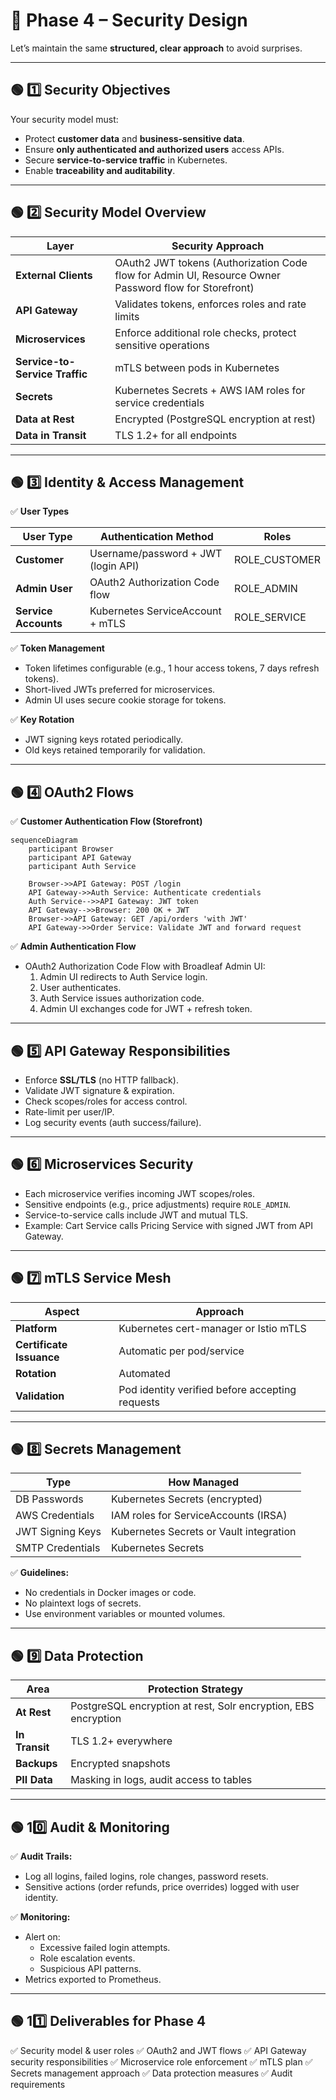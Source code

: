 # 📘 Phase 4 – Security Design

Let’s maintain the same **structured, clear approach** to avoid surprises.

------

## 🟢 1️⃣ Security Objectives

Your security model must:

- Protect **customer data** and **business-sensitive data**.
- Ensure **only authenticated and authorized users** access APIs.
- Secure **service-to-service traffic** in Kubernetes.
- Enable **traceability and auditability**.

------

## 🟢 2️⃣ Security Model Overview

| Layer                          | Security Approach                                            |
| ------------------------------ | ------------------------------------------------------------ |
| **External Clients**           | OAuth2 JWT tokens (Authorization Code flow for Admin UI, Resource Owner Password flow for Storefront) |
| **API Gateway**                | Validates tokens, enforces roles and rate limits             |
| **Microservices**              | Enforce additional role checks, protect sensitive operations |
| **Service-to-Service Traffic** | mTLS between pods in Kubernetes                              |
| **Secrets**                    | Kubernetes Secrets + AWS IAM roles for service credentials   |
| **Data at Rest**               | Encrypted (PostgreSQL encryption at rest)                    |
| **Data in Transit**            | TLS 1.2+ for all endpoints                                   |



------

## 🟢 3️⃣ Identity & Access Management

✅ **User Types**

| User Type            | Authentication Method               | Roles         |
| -------------------- | ----------------------------------- | ------------- |
| **Customer**         | Username/password + JWT (login API) | ROLE_CUSTOMER |
| **Admin User**       | OAuth2 Authorization Code flow      | ROLE_ADMIN    |
| **Service Accounts** | Kubernetes ServiceAccount + mTLS    | ROLE_SERVICE  |



✅ **Token Management**

- Token lifetimes configurable (e.g., 1 hour access tokens, 7 days refresh tokens).
- Short-lived JWTs preferred for microservices.
- Admin UI uses secure cookie storage for tokens.

✅ **Key Rotation**

- JWT signing keys rotated periodically.
- Old keys retained temporarily for validation.

------

## 🟢 4️⃣ OAuth2 Flows

✅ **Customer Authentication Flow (Storefront)**

```mermaid
sequenceDiagram
    participant Browser
    participant API Gateway
    participant Auth Service

    Browser->>API Gateway: POST /login
    API Gateway->>Auth Service: Authenticate credentials
    Auth Service-->>API Gateway: JWT token
    API Gateway-->>Browser: 200 OK + JWT
    Browser->>API Gateway: GET /api/orders 'with JWT'
    API Gateway->>Order Service: Validate JWT and forward request
```

✅ **Admin Authentication Flow**

- OAuth2 Authorization Code Flow with Broadleaf Admin UI:
  1. Admin UI redirects to Auth Service login.
  2. User authenticates.
  3. Auth Service issues authorization code.
  4. Admin UI exchanges code for JWT + refresh token.

------

## 🟢 5️⃣ API Gateway Responsibilities

- Enforce **SSL/TLS** (no HTTP fallback).
- Validate JWT signature & expiration.
- Check scopes/roles for access control.
- Rate-limit per user/IP.
- Log security events (auth success/failure).

------

## 🟢 6️⃣ Microservices Security

- Each microservice verifies incoming JWT scopes/roles.
- Sensitive endpoints (e.g., price adjustments) require `ROLE_ADMIN`.
- Service-to-service calls include JWT and mutual TLS.
- Example: Cart Service calls Pricing Service with signed JWT from API Gateway.

------

## 🟢 7️⃣ mTLS Service Mesh

| Aspect                   | Approach                                        |
| ------------------------ | ----------------------------------------------- |
| **Platform**             | Kubernetes cert-manager or Istio mTLS           |
| **Certificate Issuance** | Automatic per pod/service                       |
| **Rotation**             | Automated                                       |
| **Validation**           | Pod identity verified before accepting requests |



------

## 🟢 8️⃣ Secrets Management

| Type             | How Managed                             |
| ---------------- | --------------------------------------- |
| DB Passwords     | Kubernetes Secrets (encrypted)          |
| AWS Credentials  | IAM roles for ServiceAccounts (IRSA)    |
| JWT Signing Keys | Kubernetes Secrets or Vault integration |
| SMTP Credentials | Kubernetes Secrets                      |



✅ **Guidelines:**

- No credentials in Docker images or code.
- No plaintext logs of secrets.
- Use environment variables or mounted volumes.

------

## 🟢 9️⃣ Data Protection

| Area           | Protection Strategy                                          |
| -------------- | ------------------------------------------------------------ |
| **At Rest**    | PostgreSQL encryption at rest, Solr encryption, EBS encryption |
| **In Transit** | TLS 1.2+ everywhere                                          |
| **Backups**    | Encrypted snapshots                                          |
| **PII Data**   | Masking in logs, audit access to tables                      |



------

## 🟢 10️⃣ Audit & Monitoring

✅ **Audit Trails:**

- Log all logins, failed logins, role changes, password resets.
- Sensitive actions (order refunds, price overrides) logged with user identity.

✅ **Monitoring:**

- Alert on:
  - Excessive failed login attempts.
  - Role escalation events.
  - Suspicious API patterns.
- Metrics exported to Prometheus.

------

## 🟢 11️⃣ Deliverables for Phase 4

✅ Security model & user roles
 ✅ OAuth2 and JWT flows
 ✅ API Gateway security responsibilities
 ✅ Microservice role enforcement
 ✅ mTLS plan
 ✅ Secrets management approach
 ✅ Data protection measures
 ✅ Audit requirements